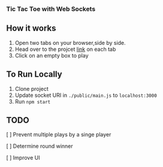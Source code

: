 ### Tic Tac Toe with Web Sockets

## How it works
1. Open two tabs on your browser,side by side.
2. Head over to the projcet [link](https://xno-sockets.herokuapp.com) on each tab
3. Click on an empty box to play

## To Run Locally
1. Clone project
2. Update socket URI in ```./public/main.js``` to ```localhost:3000```
3. Run ```npm start```

## TODO

[ ] Prevent multiple plays by a singe player

[ ] Determine round winner

[ ] Improve UI  